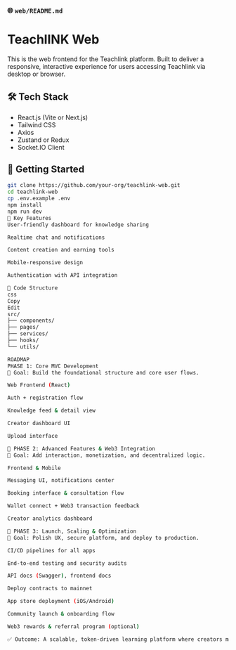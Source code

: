 
### 🌐 `web/README.md`


# TeachlINK Web

This is the web frontend for the Teachlink platform. Built to deliver a responsive, interactive experience for users accessing Teachlink via desktop or browser.

## 🛠 Tech Stack
- React.js (Vite or Next.js)
- Tailwind CSS
- Axios
- Zustand or Redux
- Socket.IO Client

## 🔧 Getting Started

```bash
git clone https://github.com/your-org/teachlink-web.git
cd teachlink-web
cp .env.example .env
npm install
npm run dev
🧩 Key Features
User-friendly dashboard for knowledge sharing

Realtime chat and notifications

Content creation and earning tools

Mobile-responsive design

Authentication with API integration

🧼 Code Structure
css
Copy
Edit
src/
├── components/
├── pages/
├── services/
├── hooks/
└── utils/

ROADMAP
PHASE 1: Core MVC Development
🎯 Goal: Build the foundational structure and core user flows.

Web Frontend (React)

Auth + registration flow

Knowledge feed & detail view

Creator dashboard UI

Upload interface

🔹 PHASE 2: Advanced Features & Web3 Integration
🎯 Goal: Add interaction, monetization, and decentralized logic.

Frontend & Mobile

Messaging UI, notifications center

Booking interface & consultation flow

Wallet connect + Web3 transaction feedback

Creator analytics dashboard

🔹 PHASE 3: Launch, Scaling & Optimization
🎯 Goal: Polish UX, secure platform, and deploy to production.

CI/CD pipelines for all apps

End-to-end testing and security audits

API docs (Swagger), frontend docs

Deploy contracts to mainnet

App store deployment (iOS/Android)

Community launch & onboarding flow

Web3 rewards & referral program (optional)

✅ Outcome: A scalable, token-driven learning platform where creators monetize knowledge, learners access premium content, and all users interact securely — powered by Web2 + Web3.

